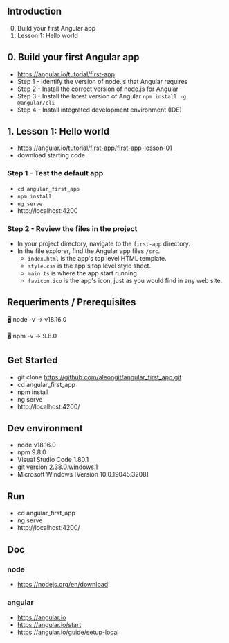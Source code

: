 ## Introduction

0. Build your first Angular app
1. Lesson 1: Hello world


## 0. Build your first Angular app
- https://angular.io/tutorial/first-app
- Step 1 - Identify the version of node.js that Angular requires
- Step 2 - Install the correct version of node.js for Angular
- Step 3 - Install the latest version of Angular `npm install -g @angular/cli`
- Step 4 - Install integrated development environment (IDE)


## 1. Lesson 1: Hello world
- https://angular.io/tutorial/first-app/first-app-lesson-01
- download starting code

### Step 1 - Test the default app
- `cd angular_first_app`
- `npm install`
- `ng serve`
- http://localhost:4200


### Step 2 - Review the files in the project
- In your project directory, navigate to the `first-app` directory.
- In the file explorer, find the Angular app files `/src`.
    - `index.html` is the app's top level HTML template.
    - `style.css` is the app's top level style sheet.
    - `main.ts` is where the app start running.
    - `favicon.ico` is the app's icon, just as you would find in any web site.



## Requeriments / Prerequisites

🖥️ node -v
→ v18.16.0

🖥️ npm -v
→ 9.8.0



## Get Started

- git clone https://github.com/aleongit/angular_first_app.git
- cd angular_first_app
- npm install
- ng serve
- http://localhost:4200/



## Dev environment

- node v18.16.0
- npm 9.8.0
- Visual Studio Code 1.80.1
- git version 2.38.0.windows.1
- Microsoft Windows [Versión 10.0.19045.3208]




## Run

- cd angular_first_app
- ng serve
- http://localhost:4200/





## Doc

### node
- https://nodejs.org/en/download


### angular
- https://angular.io
- https://angular.io/start
- https://angular.io/guide/setup-local

